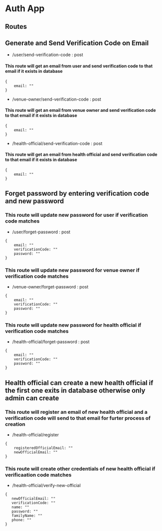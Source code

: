 # Auth App
## Routes
## Generate and Send Verification Code on Email
- /user/send-verification-code : post
#### This route will get an email from user and send verification code to that email if it exists in database
```
{
    email: ""
}
```

- /venue-owner/send-verification-code : post
#### This route will get an email from venue owner and send verification code to that email if it exists in database
```
{
    email: ""
}
```

- /health-official/send-verification-code : post
#### This route will get an email from health official and send verification code to that email if it exists in database
```
{
    email: ""
}
```

## Forget password by entering verification code and new password
### This route will update new password for user if verification code matches
- /user/forget-password : post
```
{
    email: ""
    verificationCode: ""
    password: ""
}
```

### This route will update new password for venue owner if verification code matches
- /venue-owner/forget-password : post
```
{
    email: ""
    verificationCode: ""
    password: ""
}
```

### This route will update new password for health official if verification code matches
- /health-official/forget-password : post
```
{
    email: ""
    verificationCode: ""
    password: ""
}
```

## Health official can create a new health official if the first one exits in database otherwise only admin can create

### This route will register an email of new health official and a verification code will send to that email for furter process of creation
- /health-official/register
```
{
    registeredOfficialEmail: ""
    newOfficialEmail: ""
}
```

### This route will create other credentials of new health official if verificaation code matches
- /health-official/verify-new-official
```
{
   newOfficialEmail: ""
   verificationCode: ""
   name: ""
   password: ""
   familyName: ""
   phone: ""
}
```